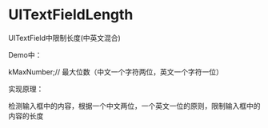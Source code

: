 # UITextFieldLength
UITextField中限制长度(中英文混合)

Demo中：

kMaxNumber;// 最大位数（中文一个字符两位，英文一个字符一位）

实现原理：

检测输入框中的内容，根据一个中文两位，一个英文一位的原则，限制输入框中的内容的长度
